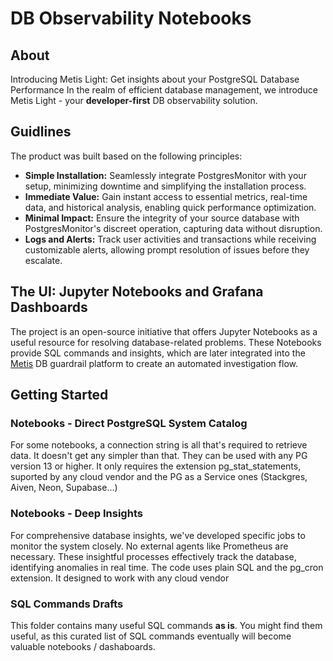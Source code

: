 # DB Observability Notebooks
## About
Introducing Metis Light: Get insights about your PostgreSQL Database Performance 
In the realm of efficient database management, we introduce Metis Light - your **developer-first** DB observability solution. 

## Guidlines
The product was built based on the following principles: 
- **Simple Installation:** Seamlessly integrate PostgresMonitor with your setup, minimizing downtime and simplifying the installation process.
- **Immediate Value:** Gain instant access to essential metrics, real-time data, and historical analysis, enabling quick performance optimization.
- **Minimal Impact:** Ensure the integrity of your source database with PostgresMonitor's discreet operation, capturing data without disruption.
- **Logs and Alerts:** Track user activities and transactions while receiving customizable alerts, allowing prompt resolution of issues before they escalate.

## The UI: Jupyter Notebooks and Grafana Dashboards
The project is an open-source initiative that offers Jupyter Notebooks as a useful resource for resolving database-related problems. These Notebooks provide SQL commands and insights, which are later integrated into the [Metis](https://www.metisdata.io/) DB guardrail platform to create an automated investigation flow.

## Getting Started
### Notebooks - Direct PostgreSQL System Catalog
For some notebooks, a connection string is all that's required to retrieve data. It doesn't get any simpler than that. They can be used with any PG version 13 or higher. It only requires the extension pg_stat_statements, suported by any cloud vendor and the PG as a Service ones (Stackgres, Aiven, Neon, Supabase...)

### Notebooks - Deep Insights
For comprehensive database insights, we've developed specific jobs to monitor the system closely. No external agents like Prometheus are necessary. These insightful processes effectively track the database, identifying anomalies in real time.
The code uses plain SQL and the pg_cron extension. It designed to work with any cloud vendor 

### SQL Commands Drafts
This folder contains many useful SQL commands **as is**. You might find them useful, as this curated list of SQL commands eventually will become valuable notebooks / dashaboards.   

 